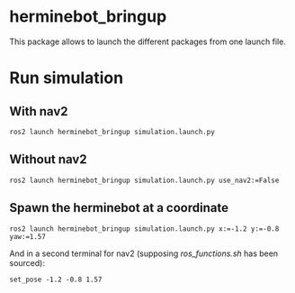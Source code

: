 # herminebot_bringup

This package allows to launch the different packages from one launch file.

# Run simulation 

## With nav2

```ros2 launch herminebot_bringup simulation.launch.py```

## Without nav2

```ros2 launch herminebot_bringup simulation.launch.py use_nav2:=False```

## Spawn the herminebot at a coordinate

```ros2 launch herminebot_bringup simulation.launch.py x:=-1.2 y:=-0.8 yaw:=1.57```

And in a second terminal for nav2 (supposing *ros_functions.sh* has been sourced):

```set_pose -1.2 -0.8 1.57```
